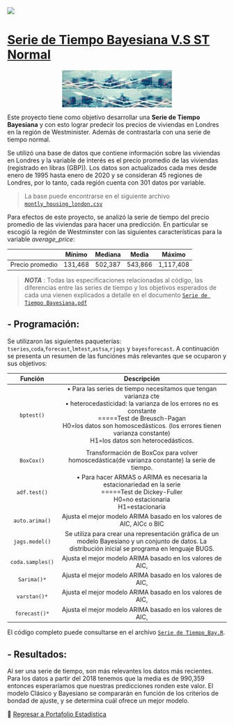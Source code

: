  <a href="https://www.linkedin.com/in/melissamirandap/">
 <img src="https://img.shields.io/badge/Linked-in-blue">

# [Serie de Tiempo Bayesiana   **V.S**   ST Normal](https://github.com/MMiranda777/Estadistica/tree/main/Bayesiana)
<img src="Media/bay1.png" width="50%" style="display: block; margin: auto;" /><img src="Media/bay2.png" width="50%" style="display: block; margin: auto;" />

Este proyecto tiene como objetivo desarrollar una **Serie de Tiempo Bayesiana** y con esto lograr predecir los precios de viviendas en Londres en la región de Westminister. Además de contrastarla con una serie de tiempo normal.

Se utilizó una base de datos que contiene información sobre las viviendas en Londres y la variable de interés es el precio promedio de las viviendas (registrado en libras (GBP)). Los datos son actualizados cada mes desde enero de 1995 hasta enero de 2020 y se consideran 45 regiones de Londres, por lo tanto, cada región cuenta con 301 datos por variable.

> La base puede encontrarse en el siguiente archivo [`montly_housing_london.csv`](https://github.com/MMiranda777/Estadistica/blob/main/Bayesiana/housing_in_london_monthly_variables.csv)

Para efectos de este proyecto, se analizó la serie de tiempo del precio promedio de las viviendas para hacer una predicción. En particular se escogió la región de Westminster con las siguientes características para la variable _average_price_:

|                 |  Mínimo | Mediana |  Media  |   Máximo  |
|:---------------:|:-------:|:-------:|:-------:|:---------:|
| Precio promedio | 131,468 | 502,387 | 543,866 | 1,117,408 |

> _**NOTA**_ : Todas las especificaciones relacionadas al código, las diferencias entre las series de tiempo y los objetivos esperados de cada una vienen explicados a detalle en el documento [`Serie de Tiempo Bayesiana.pdf`](https://github.com/MMiranda777/Estadistica/blob/main/Bayesiana/Serie%20de%20Tiempo%20Bayesiana.pdf)

## - Programación:
Se utilizaron las siguientes paqueterías: `tseries`,`coda`,`forecast`,`lmtest`,`astsa`,`rjags` y `bayesforecast`.
A continuación se presenta un resumen de las funciónes más relevantes que se ocuparon y sus objetivos:

|      Función     |                                                                                                                                 Descripción                                                                                                                                 |
|:----------------:|:---------------------------------------------------------------------------------------------------------------------------------------------------------------------------------------------------------------------------------------------------------------------------:|
|    `bptest()`    |• Para las series de tiempo necesitamos que tengan varianza cte <br> • heterocedasticidad: la varianza de los errores no es constante <br> =====Test de Breusch-Pagan <br> H0=los datos son homoscedásticos. (los errores tienen varianza constante) <br> H1=los datos son heterocedásticos.
                                                                                                                       |
|    `BoxCox()`    |Transformación de BoxCox para volver homoscedástica(de varianza constante) la serie de tiempo.     |
|   `adf.test()`   |• Para hacer ARMAS o ARIMA es necesaria la estacionariedad en la serie <br> =====Test de Dickey-Fuller <br> H0=no estacionaria <br> H1=estacionaria                                                                                                                          |
|  `auto.arima()`  |Ajusta el mejor modelo ARIMA basado en los valores de AIC,  AICc o BIC                             |
|  `jags.model()`  |Se utiliza para crear una representación gráfica de un modelo Bayesiano y un conjunto de datos. La distribución inicial se programa en lenguaje BUGS.                                                                                                                        |
| `coda.samples()` |Ajusta el mejor modelo ARIMA basado en los valores de AIC,                                                                                                                                                                                                                  |
|    `Sarima()*`   |Ajusta el mejor modelo ARIMA basado en los valores de AIC,                                                                                                                                                                                                                  |
|   `varstan()*`   |Ajusta el mejor modelo ARIMA basado en los valores de AIC,                                                                                                                                                                                                                  |
|   `forecast()*`  |Ajusta el mejor modelo ARIMA basado en los valores de AIC,                                                                                                                                                                                                                  |


El código completo puede consultarse en el archivo [`Serie de Tiempo_Bay.R`](https://github.com/MMiranda777/Estadistica/blob/main/Bayesiana/Serie%20de%20Tiempo_Bay.r).

## - Resultados:
Al ser una serie de tiempo, son más relevantes los datos más recientes. Para los datos a partir del 2018 tenemos que la media es de 990,359 entonces esperaríamos que nuestras predicciones ronden este valor. El modelo Clásico y Bayesiano se compararán en función de los criterios de bondad de ajuste, y se determina cuál ofrece un mejor modelo.






:blue_book: [Regresar a Portafolio Estadística](https://github.com/MMiranda777/Estadistica)
